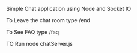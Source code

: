 Simple Chat application using Node and Socket IO

To Leave the chat room
type /end

To See FAQ
type /faq

TO Run
node chatServer.js
